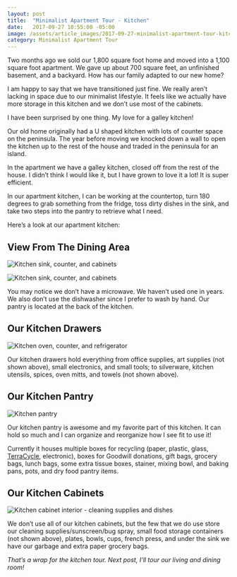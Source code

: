 ```yaml
---
layout: post
title:  "Minimalist Apartment Tour - Kitchen"
date:   2017-09-27 10:55:00 -05:00
image: /assets/article_images/2017-09-27-minimalist-apartment-tour-kitchen/minimalist-kitchen.jpg
category: Minimalist Apartment Tour
---
```


Two months ago we sold our 1,800 square foot home and moved into a 1,100 square foot apartment. We gave up about 700 square feet, an unfinished basement, and a backyard. How has our family adapted to our new home?

I am happy to say that we have transitioned just fine. We really aren’t lacking in space due to our minimalist lifestyle. It feels like we actually have more storage in this kitchen and we don’t use most of the cabinets.

I have been surprised by one thing. My love for a galley kitchen!

Our old home originally had a U shaped kitchen with lots of counter space on the peninsula. The year before moving we knocked down a wall to open the kitchen up to the rest of the house and traded in the peninsula for an island.

In the apartment we have a galley kitchen, closed off from the rest of the house. I didn’t think I would like it, but I have grown to love it a lot! It is super efficient.

In our apartment kitchen, I can be working at the countertop, turn 180 degrees to grab something from the fridge, toss dirty dishes in the sink, and take two steps into the pantry to retrieve what I need.

Here’s a look at our apartment kitchen:

## View From The Dining Area

![Kitchen sink, counter, and cabinets]({{site.url}}/assets/article_images/2017-09-27-minimalist-apartment-tour-kitchen/kitchen-sink-side.jpg)

![Kitchen sink, counter, and cabinets]({{site.url}}/assets/article_images/2017-09-27-minimalist-apartment-tour-kitchen/kitchen-oven-side.jpg)

You may notice we don’t have a microwave. We haven’t used one in years. We also don’t use the dishwasher since I prefer to wash by hand. Our pantry is located at the back of the kitchen.

## Our Kitchen Drawers

![Kitchen oven, counter, and refrigerator]({{site.url}}/assets/article_images/2017-09-27-minimalist-apartment-tour-kitchen/kitchen-drawers.jpg)

Our kitchen drawers hold everything from office supplies, art supplies (not shown above), small electronics, and small tools; to silverware, kitchen utensils, spices, oven mitts, and towels (not shown above).

## Our Kitchen Pantry

![Kitchen pantry]({{site.url}}/assets/article_images/2017-09-27-minimalist-apartment-tour-kitchen/kitchen-pantry.jpg)

Our kitchen pantry is awesome and my favorite part of this kitchen. It can hold so much and I can organize and reorganize how I see fit to use it!

Currently it houses multiple boxes for recycling (paper, plastic, glass, [TerraCycle](https://www.terracycle.com/en-US/), electronic), boxes for Goodwill donations, gift bags, grocery bags, lunch bags, some extra tissue boxes, stainer, mixing bowl, and baking pans, pots, and dry food pantry items.

## Our Kitchen Cabinets

![Kitchen cabinet interior - cleaning supplies and dishes]({{site.url}}/assets/article_images/2017-09-27-minimalist-apartment-tour-kitchen/kitchen-cabinets.jpg)

We don’t use all of our kitchen cabinets, but the few that we do use store our cleaning supplies/sunscreen/bug spray, small food storage containers (not shown above), plates, bowls, cups, french press, and under the sink we have our garbage and extra paper grocery bags.

_That’s a wrap for the kitchen tour. Next post, I’ll tour our living and dining room!_
